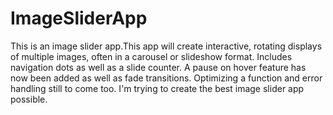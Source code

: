 # ImageSliderApp
This is an image slider app.This app will create interactive, rotating displays of multiple images, often in a carousel or slideshow format. Includes navigation dots as well as a slide counter. A pause on hover feature has now been added as well as fade transitions. Optimizing a function and error handling still to come too. I'm trying to create the best image slider app possible. 
